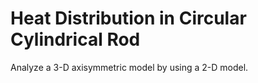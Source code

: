 # **Heat Distribution in Circular Cylindrical Rod**

Analyze a 3-D axisymmetric model by using a 2-D model.
